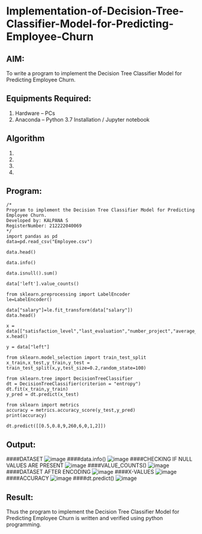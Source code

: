 # Implementation-of-Decision-Tree-Classifier-Model-for-Predicting-Employee-Churn

## AIM:
To write a program to implement the Decision Tree Classifier Model for Predicting Employee Churn.

## Equipments Required:
1. Hardware – PCs
2. Anaconda – Python 3.7 Installation / Jupyter notebook

## Algorithm
1. 
2. 
3. 
4. 

## Program:
```
/*
Program to implement the Decision Tree Classifier Model for Predicting Employee Churn.
Developed by: KALPANA S
RegisterNumber: 212222040069 
*/
import pandas as pd
data=pd.read_csv("Employee.csv")

data.head()

data.info()

data.isnull().sum()

data['left'].value_counts()

from sklearn.preprocessing import LabelEncoder
le=LabelEncoder()

data["salary"]=le.fit_transform(data["salary"])
data.head()

x = data[["satisfaction_level","last_evaluation","number_project","average_montly_hours","time_spend_company","Work_accident","promotion_last_5years","salary"]]
x.head()

y = data["left"]

from sklearn.model_selection import train_test_split
x_train,x_test,y_train,y_test = train_test_split(x,y,test_size=0.2,random_state=100)

from sklearn.tree import DecisionTreeClassifier
dt = DecisionTreeClassifier(criterion = "entropy")
dt.fit(x_train,y_train)
y_pred = dt.predict(x_test)

from sklearn import metrics
accuracy = metrics.accuracy_score(y_test,y_pred)
print(accuracy)

dt.predict([[0.5,0.8,9,260,6,0,1,2]])

```

## Output:
####DATASET
![image](https://github.com/Kalpanareshma/Implementation-of-Decision-Tree-Classifier-Model-for-Predicting-Employee-Churn/assets/122040453/af1469aa-2c9a-463b-b589-4b90cccfae02)
####data.info()
![image](https://github.com/Kalpanareshma/Implementation-of-Decision-Tree-Classifier-Model-for-Predicting-Employee-Churn/assets/122040453/45a77edc-0266-4ec0-868a-893ee0370bda)
####CHECKING IF NULL VALUES ARE PRESENT
![image](https://github.com/Kalpanareshma/Implementation-of-Decision-Tree-Classifier-Model-for-Predicting-Employee-Churn/assets/122040453/241e8b8d-7703-48d3-8ee3-63272c79f412)
####VALUE_COUNTS()
![image](https://github.com/Kalpanareshma/Implementation-of-Decision-Tree-Classifier-Model-for-Predicting-Employee-Churn/assets/122040453/0f7a04b1-72a2-48cb-842f-72bbc70603d6)
####DATASET AFTER ENCODING
![image](https://github.com/Kalpanareshma/Implementation-of-Decision-Tree-Classifier-Model-for-Predicting-Employee-Churn/assets/122040453/77b11385-396e-4a53-adcd-a9f01af0debf)
####X-VALUES
![image](https://github.com/Kalpanareshma/Implementation-of-Decision-Tree-Classifier-Model-for-Predicting-Employee-Churn/assets/122040453/8017c85b-691b-4c5d-a92e-b2c10c38f3f5)
####ACCURACY
![image](https://github.com/Kalpanareshma/Implementation-of-Decision-Tree-Classifier-Model-for-Predicting-Employee-Churn/assets/122040453/40625b9c-382b-4f0d-924e-a2e57af41e32)
####dt.predict()
![image](https://github.com/Kalpanareshma/Implementation-of-Decision-Tree-Classifier-Model-for-Predicting-Employee-Churn/assets/122040453/b5d330bc-405d-4204-bed6-7ee777857dde)



## Result:
Thus the program to implement the  Decision Tree Classifier Model for Predicting Employee Churn is written and verified using python programming.
